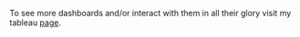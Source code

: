 To see more dashboards and/or interact with them in all their glory visit my tableau [page](https://public.tableau.com/app/profile/brittany.barker.thompson/vizzes).
